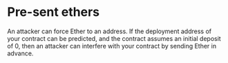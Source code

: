 # Pre-sent ethers
An attacker can force Ether to an address. If the deployment address of your contract can be predicted, and the contract assumes an initial deposit of 0, then an attacker can interfere with your contract by sending Ether in advance.